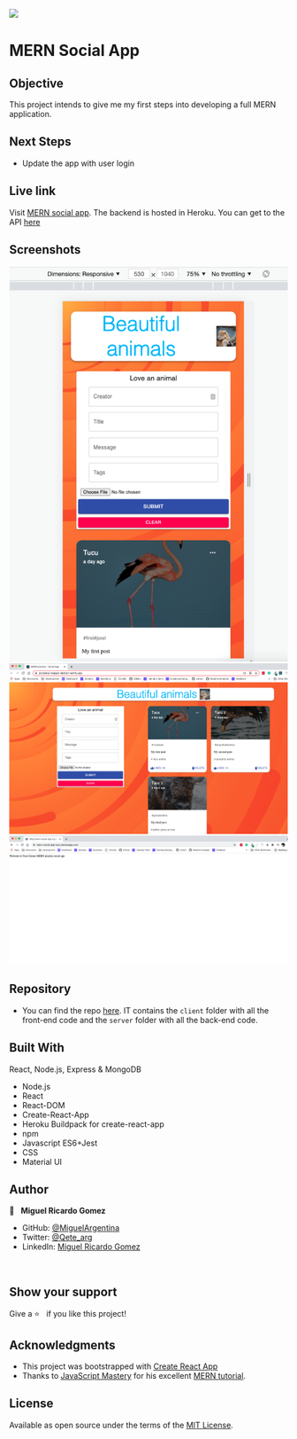 ![](https://img.shields.io/badge/Microverse-blueviolet)

# MERN Social App

## Objective

This project intends to give me my first steps into developing a full MERN application.

## Next Steps

- Update the app with user login


## Live link

Visit [MERN social app](https://priceless-hopper-dedce1.netlify.app/).
The backend is hosted in Heroku. You can get to the API [here](https://mern-social-app-tucu.herokuapp.com/)

## Screenshots

![homepage mobile screenshot](scrsh1.png)
![homepage large screen screenshot](scrsh2.png)
![backend API screenshot](scrsh3.png)

## Repository

- You can find the repo [here](https://github.com/MiguelArgentina/mern-media-app). IT contains the `client` folder with all the front-end code and the `server` folder with all the back-end code.

## Built With
React, Node.js, Express & MongoDB
- Node.js
- React
- React-DOM
- Create-React-App
- Heroku Buildpack for create-react-app
- npm
- Javascript ES6+Jest
- CSS
- Material UI

## Author

👤 &nbsp; **Miguel Ricardo Gomez**

- GitHub: [@MiguelArgentina](https://github.com/MiguelArgentina)
- Twitter: [@Qete_arg](https://twitter.com/Qete_arg)
- LinkedIn: [Miguel Ricardo Gomez](https://www.linkedin.com/in/miguelricardogomez/)

<br>

## Show your support

Give a ⭐️ &nbsp; if you like this project!


## Acknowledgments

- This project was bootstrapped with [Create React App](https://github.com/facebook/create-react-app)
- Thanks to [JavaScript Mastery](https://www.youtube.com/channel/UCmXmlB4-HJytD7wek0Uo97A) for his excellent [MERN tutorial](https://www.youtube.com/watch?v=ngc9gnGgUdA&list=PL6QREj8te1P7VSwhrMf3D3Xt4V6_SRkhu). 

## License

Available as open source under the terms of the [MIT License](https://opensource.org/licenses/MIT).